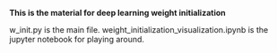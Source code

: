 **This is the material for deep learning weight initialization**

w_init.py is the main file.
weight_initialization_visualization.ipynb is the jupyter notebook for playing around.